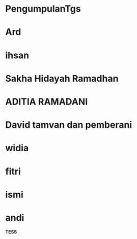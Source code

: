 # PengumpulanTgs
# Ard
# ihsan 
# Sakha Hidayah Ramadhan
# ADITIA RAMADANI
# David tamvan dan pemberani
# widia 
# fitri
# ismi
# andi
#### TESS ####